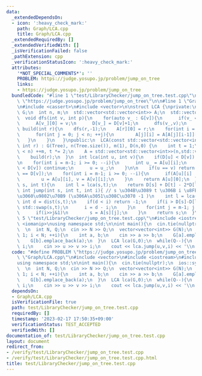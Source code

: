 ```yaml
---
data:
  _extendedDependsOn:
  - icon: ':heavy_check_mark:'
    path: Graph/LCA.cpp
    title: Graph/LCA.cpp
  _extendedRequiredBy: []
  _extendedVerifiedWith: []
  _isVerificationFailed: false
  _pathExtension: cpp
  _verificationStatusIcon: ':heavy_check_mark:'
  attributes:
    '*NOT_SPECIAL_COMMENTS*': ''
    PROBLEM: https://judge.yosupo.jp/problem/jump_on_tree
    links:
    - https://judge.yosupo.jp/problem/jump_on_tree
  bundledCode: "#line 1 \"test/LibraryChecker/jump_on_tree.test.cpp\"\n#define PROBLEM\
    \ \"https://judge.yosupo.jp/problem/jump_on_tree\"\n\n#line 1 \"Graph/LCA.cpp\"\
    \n#include <cassert>\n#include <vector>\n\nstruct LCA {\nprivate:\n  std::vector<std::vector<int>>\
    \ G;\n  int n, m;\n  std::vector<std::vector<int>> A;\n  std::vector<int> D;\n\
    \  void dfs(int v, int p){\n    for(auto v_ : G[v]){\n      if(v_ == p) continue;\n\
    \      A[v_][0] = v;\n      D[v_] = D[v]+1;\n      dfs(v_,v);\n    }\n  }\n  void\
    \ build(int r){\n    dfs(r,-1);\n    A[r][0] = r;\n    for(int i = 1; i < m; ++i){\n\
    \      for(int j = 0; j < n; ++j){\n        A[j][i] = A[A[j][i-1]][i-1];\n   \
    \   }\n    }\n   }\npublic:\n  LCA(const std::vector<std::vector<int>>& Tree,\
    \ int r) : G(Tree), n(Tree.size()), m(1), D(n,0) {\n    int t = 1;\n    while(t\
    \ < n) ++m, t *= 2;\n    A = std::vector<std::vector<int>>(n,std::vector<int>(m,-1));\n\
    \    build(r);\n  }\n  int lca(int u, int v){\n    if(D[u] < D[v]) std::swap(u,v);\n\
    \n    for(int i = m-1; i >= 0; --i){\n      int u_ = A[u][i];\n      if(D[u_]\
    \ < D[v]) continue;\n      u = u_;\n    }\n\n    if(u == v) return u;\n    assert(D[u]\
    \ == D[v]);\n    for(int i = m-1; i >= 0; --i){\n      if(A[u][i] != A[v][i])\n\
    \        u = A[u][i], v = A[v][i];\n    }\n    return A[u][0];\n  }\n  int dist(int\
    \ s, int t){\n    int l = lca(s,t);\n    return D[s] + D[t] - 2*D[l];\n  }\n \
    \ int jump(int s, int t, int i){ // s \u304B\u3089 t \u306B i \u8FBA\u9032\u3093\
    \u3060\u9802\u70B9 (\u306A\u3051\u308C\u3070 -1 )\n    int l = lca(s,t);\n   \
    \ int d = dist(s,t);\n    if(d < i) return -1;\n    if(i > D[s]-D[l]){\n     \
    \ std::swap(s,t);\n      i = d - i;\n    }\n    for(int j = m-1; j >= 0; --j){\n\
    \      if(i>>j&1)\n        s = A[s][j];\n    }\n    return s;\n  }\n};\n#line\
    \ 5 \"test/LibraryChecker/jump_on_tree.test.cpp\"\n#include <iostream>\n#include\
    \ <iomanip>\nusing namespace std;\n\nint main(){\n  cin.tie(nullptr);\n  ios::sync_with_stdio(false);\n\
    \  \n  int N, Q;\n  cin >> N >> Q;\n  vector<vector<int>> G(N);\n  for(int i =\
    \ 1; i < N; ++i){\n    int a, b;\n    cin >> a >> b;\n    G[a].emplace_back(b);\n\
    \    G[b].emplace_back(a);\n  }\n  LCA lca(G,0);\n  while(Q--){\n    int u, v,\
    \ i;\n    cin >> u >> v >> i;\n    cout << lca.jump(u,v,i) << '\\n';\n  }\n}\n"
  code: "#define PROBLEM \"https://judge.yosupo.jp/problem/jump_on_tree\"\n\n#include\
    \ \"Graph/LCA.cpp\"\n#include <vector>\n#include <iostream>\n#include <iomanip>\n\
    using namespace std;\n\nint main(){\n  cin.tie(nullptr);\n  ios::sync_with_stdio(false);\n\
    \  \n  int N, Q;\n  cin >> N >> Q;\n  vector<vector<int>> G(N);\n  for(int i =\
    \ 1; i < N; ++i){\n    int a, b;\n    cin >> a >> b;\n    G[a].emplace_back(b);\n\
    \    G[b].emplace_back(a);\n  }\n  LCA lca(G,0);\n  while(Q--){\n    int u, v,\
    \ i;\n    cin >> u >> v >> i;\n    cout << lca.jump(u,v,i) << '\\n';\n  }\n}\n"
  dependsOn:
  - Graph/LCA.cpp
  isVerificationFile: true
  path: test/LibraryChecker/jump_on_tree.test.cpp
  requiredBy: []
  timestamp: '2023-02-17 17:50:35+09:00'
  verificationStatus: TEST_ACCEPTED
  verifiedWith: []
documentation_of: test/LibraryChecker/jump_on_tree.test.cpp
layout: document
redirect_from:
- /verify/test/LibraryChecker/jump_on_tree.test.cpp
- /verify/test/LibraryChecker/jump_on_tree.test.cpp.html
title: test/LibraryChecker/jump_on_tree.test.cpp
---
```


